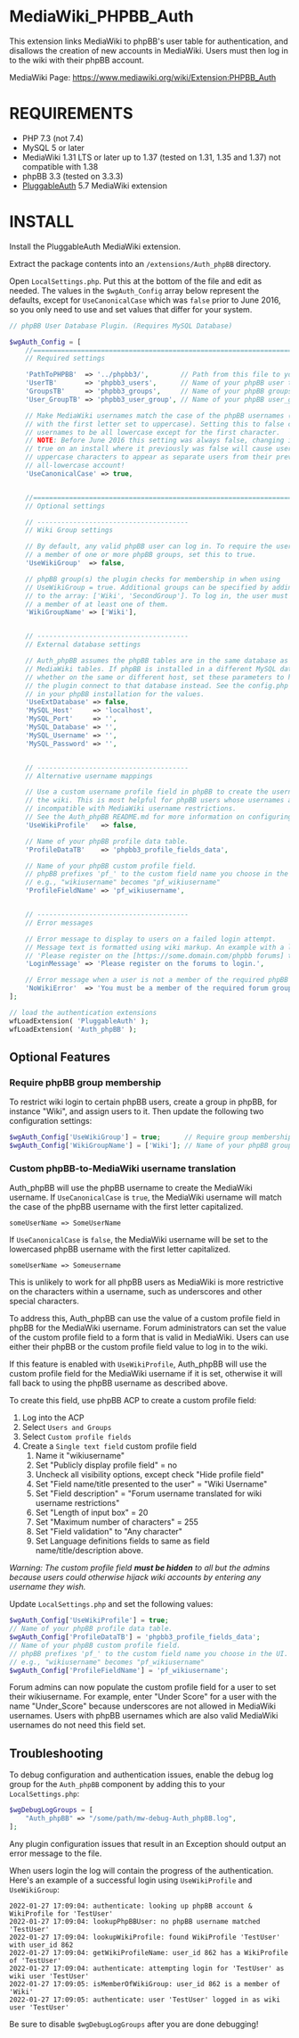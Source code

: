 MediaWiki_PHPBB_Auth
====================

This extension links MediaWiki to phpBB's user table for authentication, and disallows the creation of new accounts in MediaWiki. Users must then log in to the wiki with their phpBB account.

MediaWiki Page: https://www.mediawiki.org/wiki/Extension:PHPBB_Auth

REQUIREMENTS
=================

* PHP 7.3 (not 7.4)
* MySQL 5 or later
* MediaWiki 1.31 LTS or later up to 1.37 (tested on 1.31, 1.35 and 1.37) not compatible with 1.38
* phpBB 3.3 (tested on 3.3.3)
* [PluggableAuth](https://www.mediawiki.org/wiki/Extension:PluggableAuth) 5.7 MediaWiki extension

INSTALL
=================

Install the PluggableAuth MediaWiki extension.

Extract the package contents into an `/extensions/Auth_phpBB` directory.

Open `LocalSettings.php`. Put this at the bottom of the file and edit as needed.
The values in the `$wgAuth_Config` array below represent the defaults, except
for `UseCanonicalCase` which was `false` prior to June 2016, so you only need to
use and set values that differ for your system.

```php
// phpBB User Database Plugin. (Requires MySQL Database)

$wgAuth_Config = [
    //=======================================================================
    // Required settings

    'PathToPHPBB'  => '../phpbb3/',        // Path from this file to your phpBB install
    'UserTB'       => 'phpbb3_users',      // Name of your phpBB user table
    'GroupsTB'     => 'phpbb3_groups',     // Name of your phpBB groups table
    'User_GroupTB' => 'phpbb3_user_group', // Name of your phpBB user_group table

    // Make MediaWiki usernames match the case of the phpBB usernames (except
    // with the first letter set to uppercase). Setting this to false causes
    // usernames to be all lowercase except for the first character.
    // NOTE: Before June 2016 this setting was always false, changing it to
    // true on an install where it previously was false will cause users with
    // uppercase characters to appear as separate users from their previous
    // all-lowercase account!
    'UseCanonicalCase' => true,


    //=======================================================================
    // Optional settings

    // --------------------------------------
    // Wiki Group settings

    // By default, any valid phpBB user can log in. To require the user to be
    // a member of one or more phpBB groups, set this to true.
    'UseWikiGroup'  => false,

    // phpBB group(s) the plugin checks for membership in when using
    // UseWikiGroup = true. Additional groups can be specified by adding
    // to the array: ['Wiki', 'SecondGroup']. To log in, the user must be
    // a member of at least one of them.
    'WikiGroupName' => ['Wiki'],


    // --------------------------------------
    // External database settings

    // Auth_phpBB assumes the phpBB tables are in the same database as the
    // MediaWiki tables. If phpBB is installed in a different MySQL database,
    // whether on the same or different host, set these parameters to have
    // the plugin connect to that database instead. See the config.php file
    // in your phpBB installation for the values.
    'UseExtDatabase' => false,
    'MySQL_Host'     => 'localhost',
    'MySQL_Port'     => '',
    'MySQL_Database' => '',
    'MySQL_Username' => '',
    'MySQL_Password' => '',


    // --------------------------------------
    // Alternative username mappings

    // Use a custom username profile field in phpBB to create the username for
    // the wiki. This is most helpful for phpBB users whose usernames are
    // incompatible with MediaWiki username restrictions.
    // See the Auth_phpBB README.md for more information on configuring this.
    'UseWikiProfile'   => false,

    // Name of your phpBB profile data table.
    'ProfileDataTB'    => 'phpbb3_profile_fields_data',

    // Name of your phpBB custom profile field.
    // phpBB prefixes 'pf_' to the custom field name you choose in the UI.
    // e.g., "wikiusername" becomes "pf_wikiusername"
    'ProfileFieldName' => 'pf_wikiusername',


    // --------------------------------------
    // Error messages

    // Error message to display to users on a failed login attempt.
    // Message text is formatted using wiki markup. An example with a link:
    // 'Please register on the [https://some.domain.com/phpbb forums] to login.'
    'LoginMessage' => 'Please register on the forums to login.',

    // Error message when a user is not a member of the required phpBB group
    'NoWikiError'  => 'You must be a member of the required forum group.',
];

// load the authentication extensions
wfLoadExtension( 'PluggableAuth' );
wfLoadExtension( 'Auth_phpBB' );
```

Optional Features
-----------------

### Require phpBB group membership

To restrict wiki login to certain phpBB users, create a group in phpBB, for
instance "Wiki", and assign users to it. Then update the following two
configuration settings:

```php
$wgAuth_Config['UseWikiGroup'] = true;      // Require group membership to login
$wgAuth_Config['WikiGroupName'] = ['Wiki']; // Name of your phpBB group
```

### Custom phpBB-to-MediaWiki username translation

Auth_phpBB will use the phpBB username to create the MediaWiki username.
If `UseCanonicalCase` is `true`, the MediaWiki username will match the
case of the phpBB username with the first letter capitalized.
```
someUserName => SomeUserName
```

If `UseCanonicalCase` is `false`, the MediaWiki username will be set to
the lowercased phpBB username with the first letter capitalized.
```
someUserName => Someusername
```

This is unlikely to work for all phpBB users as MediaWiki is more
restrictive on the characters within a username, such as underscores and other
special characters.

To address this, Auth_phpBB can use the value of a custom profile field in
phpBB for the MediaWiki username. Forum administrators can set the value of
the custom profile field to a form that is valid in MediaWiki. Users can use
either their phpBB or the custom profile field value to log in to the wiki.

If this feature is enabled with `UseWikiProfile`, Auth_phpBB will use the
custom profile field for the MediaWiki username if it is set, otherwise it will
fall back to using the phpBB username as described above.

To create this field, use phpBB ACP to create a custom profile field:

1. Log into the ACP
2. Select `Users and Groups`
3. Select `Custom profile fields`
4. Create a `Single text field` custom profile field
   1. Name it "wikiusername"
   2. Set "Publicly display profile field" = no
   3. Uncheck all visibility options, except check "Hide profile field"
   4. Set "Field name/title presented to the user" = "Wiki Username"
   5. Set "Field description" = "Forum username translated for wiki username restrictions"
   6. Set "Length of input box" = 20
   7. Set "Maximum number of characters" = 255
   8. Set "Field validation" to "Any character"
   9. Set Language definitions fields to same as field name/title/description above.

_Warning: The custom profile field **must be hidden** to all but the admins because users
could otherwise hijack wiki accounts by entering any username they wish._

Update `LocalSettings.php` and set the following values:
```php
$wgAuth_Config['UseWikiProfile'] = true;
// Name of your phpBB profile data table.
$wgAuth_Config['ProfileDataTB'] = 'phpbb3_profile_fields_data';
// Name of your phpBB custom profile field.
// phpBB prefixes 'pf_' to the custom field name you choose in the UI.
// e.g., "wikiusername" becomes "pf_wikiusername"
$wgAuth_Config['ProfileFieldName'] = 'pf_wikiusername';
```

Forum admins can now populate the custom profile field for a user to set their
wikiusername. For example, enter "Under Score" for a user with the name
"Under_Score" because underscores are not allowed in MediaWiki usernames.
Users with phpBB usernames which are also valid MediaWiki usernames do not
need this field set.

## Troubleshooting

To debug configuration and authentication issues, enable the debug log group
for the `Auth_phpBB` component by adding this to your `LocalSettings.php`:

```php
$wgDebugLogGroups = [
    "Auth_phpBB" => "/some/path/mw-debug-Auth_phpBB.log",
];
```

Any plugin configuration issues that result in an Exception should output an
error message to the file.

When users login the log will contain the progress of the authentication.
Here's an example of a successful login using `UseWikiProfile` and `UseWikiGroup`:

```
2022-01-27 17:09:04: authenticate: looking up phpBB account & WikiProfile for 'TestUser'
2022-01-27 17:09:04: lookupPhpBBUser: no phpBB username matched 'TestUser'
2022-01-27 17:09:04: lookupWikiProfile: found WikiProfile 'TestUser' with user_id 862
2022-01-27 17:09:04: getWikiProfileName: user_id 862 has a WikiProfile of 'TestUser'
2022-01-27 17:09:04: authenticate: attempting login for 'TestUser' as wiki user 'TestUser'
2022-01-27 17:09:05: isMemberOfWikiGroup: user_id 862 is a member of 'Wiki'
2022-01-27 17:09:05: authenticate: user 'TestUser' logged in as wiki user 'TestUser'
```

Be sure to disable `$wgDebugLogGroups` after you are done debugging!
